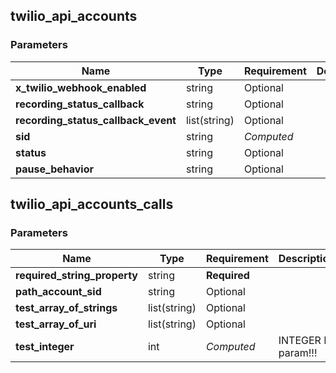 
## twilio_api_accounts

### Parameters

Name | Type | Requirement | Description
--- | --- | --- | ---
**x_twilio_webhook_enabled** | string | Optional | 
**recording_status_callback** | string | Optional | 
**recording_status_callback_event** | list(string) | Optional | 
**sid** | string | *Computed* | 
**status** | string | Optional | 
**pause_behavior** | string | Optional | 

## twilio_api_accounts_calls

### Parameters

Name | Type | Requirement | Description
--- | --- | --- | ---
**required_string_property** | string | **Required** | 
**path_account_sid** | string | Optional | 
**test_array_of_strings** | list(string) | Optional | 
**test_array_of_uri** | list(string) | Optional | 
**test_integer** | int | *Computed* | INTEGER ID param!!!

